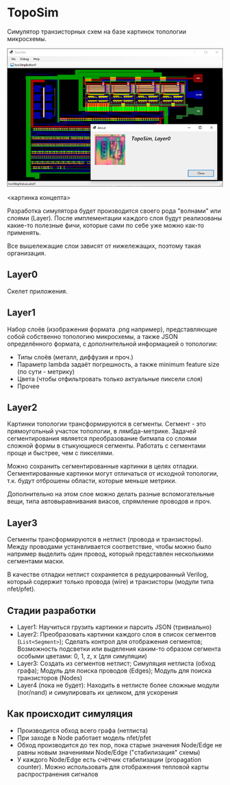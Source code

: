 # TopoSim

Симулятор транзисторных схем на базе картинок топологии микросхемы.

![TopoSimLatest](/imgstore/TopoSimLatest.png)

<картинка концепта>

Разработка симулятора будет производится своего рода "волнами" или слоями (Layer). После имплементации каждого слоя будут реализованы какие-то полезные фичи, которые сами по себе уже можно как-то применять.

Все вышележащие слои зависят от нижележащих, поэтому такая организация.

## Layer0

Скелет приложения.

## Layer1

Набор слоёв (изображения формата .png например), представляющие собой собственно топологию микросхемы, а также JSON определённого формата, с дополнительной информацией о топологии:
- Типы слоёв (металл, диффузия и проч.)
- Параметр lambda задаёт погрешность, а также minimum feature size (по сути - метрику)
- Цвета (чтобы отфильтровать только актуальные пиксели слоя)
- Прочее

## Layer2

Картинки топологии трансформируются в сегменты. Сегмент - это прямоугольный участок топологии, в лямбда-метрике. Задачей сегментирования является преобразование битмапа со слоями сложной формы в стыкующиеся сегменты. Работать с сегментами проще и быстрее, чем с пикселями.

Можно сохранить сегментированные картинки в целях отладки. Сегментированные картинки могут отличаться от исходной топологии, т.к. будут отброшены области, которые меньше метрики.

Дополнительно на этом слое можно делать разные вспомогательные вещи, типа автовыравнивания виасов, спрямление проводов и проч.

## Layer3

Сегменты трансформируются в нетлист (провода и транзисторы). Между проводами устанвливается соответствие, чтобы можно было например выделить один провод, который представлен несколькими сегментами маски.

В качестве отладки нетлист сохраняется в редуцированный Verilog, который содержит только провода (wire) и транзисторы (модули типа nfet/pfet).

## Стадии разработки

- Layer1: Научиться грузить картинки и парсить JSON (тривиально)
- Layer2: Преобразовать картинки каждого слоя в список сегментов (`List<Segment>`); Сделать контрол для отображения сегментов; Возможность подсветки или выделения каким-то образом сегмента особыми цветами: 0, 1, z, x (для симуляции)
- Layer3: Создать из сегментов нетлист; Симуляция нетлиста (обход графа); Модуль для поиска проводов (Edges); Модуль для поиска транзисторов (Nodes)
- Layer4 (пока не будет): Находить в нетлисте более сложные модули (nor/nand) и симулировать их целиком, для ускорения

## Как происходит симуляция

- Производится обход всего графа (нетлиста)
- При заходе в Node работает модель nfet/pfet
- Обход производится до тех пор, пока старые значения Node/Edge не равны новым значениями Node/Edge ("стабилизация" схемы)
- У каждого Node/Edge есть счётчик стабилизации (propagation counter). Можно использовать для отображения тепловой карты распространения сигналов
